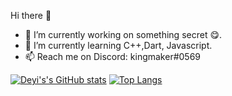  Hi there 👋


- 🔭 I’m currently working on something secret :yum:.
- 🌱 I’m currently learning C++,Dart, Javascript.
- 📫 Reach me on Discord: kingmaker#0569


[![Deyi's's GitHub stats](https://github-readme-stats.vercel.app/api?username=1zhangdey&show_icons=true&theme=dark )](https://github.com/1zhangdey/github-readme-stats)
[![Top Langs](https://github-readme-stats.vercel.app/api/top-langs/?username=1zhangdey&show_icons=true&theme=dark)](https://github.com/1zhangdey/github-readme-stats)
